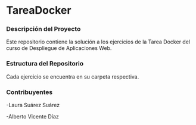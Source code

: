 # TareaDocker



### Descripción del Proyecto

Este repositorio contiene la solución a los ejercicios de la Tarea Docker del curso de Despliegue de Aplicaciones Web.



### Estructura del Repositorio

Cada ejercicio se encuentra en su carpeta respectiva.



### Contribuyentes

-Laura Suárez Suárez

-Alberto Vicente Díaz